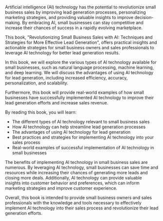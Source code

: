 

Artificial intelligence (AI) technology has the potential to revolutionize small business sales by improving lead generation processes, personalizing marketing strategies, and providing valuable insights to improve decision-making. By embracing AI, small businesses can stay competitive and increase their chances of success in a rapidly evolving marketplace.

This book, "Revolutionizing Small Business Sales with AI: Techniques and Strategies for More Effective Lead Generation", offers practical insights and actionable strategies for small business owners and sales professionals to leverage AI technology for better lead generation results.

In this book, we will explore the various types of AI technology available for small businesses, such as natural language processing, machine learning, and deep learning. We will discuss the advantages of using AI technology for lead generation, including increased efficiency, accuracy, personalization, and scalability.

Furthermore, this book will provide real-world examples of how small businesses have successfully implemented AI technology to improve their lead generation efforts and increase sales revenue.

By reading this book, you will learn:

* The different types of AI technology relevant to small business sales
* How AI technology can help streamline lead generation processes
* The advantages of using AI technology for lead generation
* Best practices and strategies for implementing AI technology into your sales process
* Real-world examples of successful implementation of AI technology in small businesses

The benefits of implementing AI technology in small business sales are numerous. By leveraging AI technology, small businesses can save time and resources while increasing their chances of generating more leads and closing more deals. Additionally, AI technology can provide valuable insights into customer behavior and preferences, which can inform marketing strategies and improve customer experience.

Overall, this book is intended to provide small business owners and sales professionals with the knowledge and tools necessary to effectively implement AI technology into their sales process and revolutionize their lead generation efforts.
